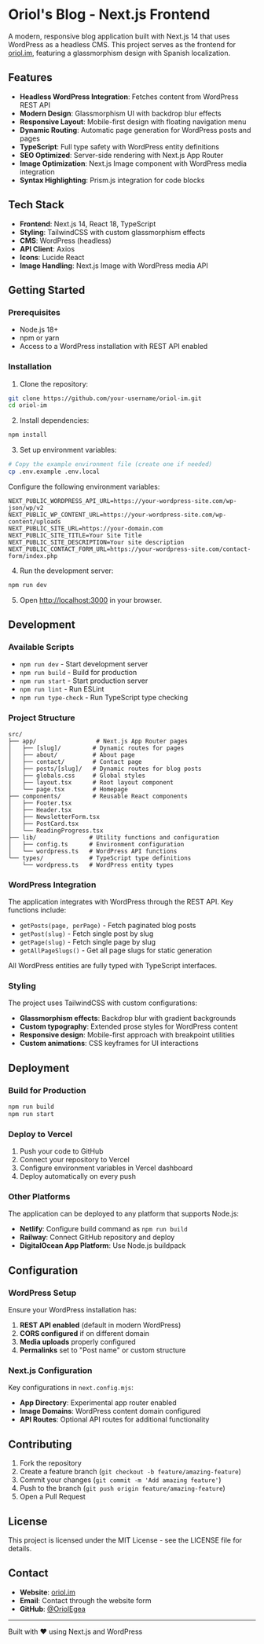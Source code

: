 # Oriol's Blog - Next.js Frontend

A modern, responsive blog application built with Next.js 14 that uses WordPress as a headless CMS. This project serves as the frontend for [oriol.im](https://oriol.im), featuring a glassmorphism design with Spanish localization.

## Features

- **Headless WordPress Integration**: Fetches content from WordPress REST API
- **Modern Design**: Glassmorphism UI with backdrop blur effects
- **Responsive Layout**: Mobile-first design with floating navigation menu
- **Dynamic Routing**: Automatic page generation for WordPress posts and pages
- **TypeScript**: Full type safety with WordPress entity definitions
- **SEO Optimized**: Server-side rendering with Next.js App Router
- **Image Optimization**: Next.js Image component with WordPress media integration
- **Syntax Highlighting**: Prism.js integration for code blocks

## Tech Stack

- **Frontend**: Next.js 14, React 18, TypeScript
- **Styling**: TailwindCSS with custom glassmorphism effects
- **CMS**: WordPress (headless)
- **API Client**: Axios
- **Icons**: Lucide React
- **Image Handling**: Next.js Image with WordPress media API

## Getting Started

### Prerequisites

- Node.js 18+ 
- npm or yarn
- Access to a WordPress installation with REST API enabled

### Installation

1. Clone the repository:
```bash
git clone https://github.com/your-username/oriol-im.git
cd oriol-im
```

2. Install dependencies:
```bash
npm install
```

3. Set up environment variables:
```bash
# Copy the example environment file (create one if needed)
cp .env.example .env.local
```

Configure the following environment variables:
```env
NEXT_PUBLIC_WORDPRESS_API_URL=https://your-wordpress-site.com/wp-json/wp/v2
NEXT_PUBLIC_WP_CONTENT_URL=https://your-wordpress-site.com/wp-content/uploads
NEXT_PUBLIC_SITE_URL=https://your-domain.com
NEXT_PUBLIC_SITE_TITLE=Your Site Title
NEXT_PUBLIC_SITE_DESCRIPTION=Your site description
NEXT_PUBLIC_CONTACT_FORM_URL=https://your-wordpress-site.com/contact-form/index.php
```

4. Run the development server:
```bash
npm run dev
```

5. Open [http://localhost:3000](http://localhost:3000) in your browser.

## Development

### Available Scripts

- `npm run dev` - Start development server
- `npm run build` - Build for production
- `npm run start` - Start production server
- `npm run lint` - Run ESLint
- `npm run type-check` - Run TypeScript type checking

### Project Structure

```
src/
├── app/                 # Next.js App Router pages
│   ├── [slug]/         # Dynamic routes for pages
│   ├── about/          # About page
│   ├── contact/        # Contact page
│   ├── posts/[slug]/   # Dynamic routes for blog posts
│   ├── globals.css     # Global styles
│   ├── layout.tsx      # Root layout component
│   └── page.tsx        # Homepage
├── components/         # Reusable React components
│   ├── Footer.tsx
│   ├── Header.tsx
│   ├── NewsletterForm.tsx
│   ├── PostCard.tsx
│   └── ReadingProgress.tsx
├── lib/               # Utility functions and configuration
│   ├── config.ts      # Environment configuration
│   └── wordpress.ts   # WordPress API functions
└── types/             # TypeScript type definitions
    └── wordpress.ts   # WordPress entity types
```

### WordPress Integration

The application integrates with WordPress through the REST API. Key functions include:

- `getPosts(page, perPage)` - Fetch paginated blog posts
- `getPost(slug)` - Fetch single post by slug
- `getPage(slug)` - Fetch single page by slug
- `getAllPageSlugs()` - Get all page slugs for static generation

All WordPress entities are fully typed with TypeScript interfaces.

### Styling

The project uses TailwindCSS with custom configurations:

- **Glassmorphism effects**: Backdrop blur with gradient backgrounds
- **Custom typography**: Extended prose styles for WordPress content
- **Responsive design**: Mobile-first approach with breakpoint utilities
- **Custom animations**: CSS keyframes for UI interactions

## Deployment

### Build for Production

```bash
npm run build
npm run start
```

### Deploy to Vercel

1. Push your code to GitHub
2. Connect your repository to Vercel
3. Configure environment variables in Vercel dashboard
4. Deploy automatically on every push

### Other Platforms

The application can be deployed to any platform that supports Node.js:

- **Netlify**: Configure build command as `npm run build`
- **Railway**: Connect GitHub repository and deploy
- **DigitalOcean App Platform**: Use Node.js buildpack

## Configuration

### WordPress Setup

Ensure your WordPress installation has:

1. **REST API enabled** (default in modern WordPress)
2. **CORS configured** if on different domain
3. **Media uploads** properly configured
4. **Permalinks** set to "Post name" or custom structure

### Next.js Configuration

Key configurations in `next.config.mjs`:

- **App Directory**: Experimental app router enabled
- **Image Domains**: WordPress content domain configured
- **API Routes**: Optional API routes for additional functionality

## Contributing

1. Fork the repository
2. Create a feature branch (`git checkout -b feature/amazing-feature`)
3. Commit your changes (`git commit -m 'Add amazing feature'`)
4. Push to the branch (`git push origin feature/amazing-feature`)
5. Open a Pull Request

## License

This project is licensed under the MIT License - see the LICENSE file for details.

## Contact

- **Website**: [oriol.im](https://oriol.im)
- **Email**: Contact through the website form
- **GitHub**: [@OriolEgea](https://github.com/OriolEgea)

---

Built with ❤️ using Next.js and WordPress
